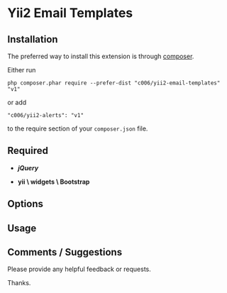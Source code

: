 Yii2 Email Templates
===================



Installation
------------

The preferred way to install this extension is through [composer](http://getcomposer.org/download/).

Either run

`
php composer.phar require --prefer-dist "c006/yii2-email-templates" "v1"
`

or add

`
"c006/yii2-alerts": "v1"
`

to the require section of your `composer.json` file.


Required
--------

+ ***jQuery***

+ **yii \ widgets \ Bootstrap**


Options
-------




Usage
-----




Comments / Suggestions
--------------------

Please provide any helpful feedback or requests.

Thanks.


































